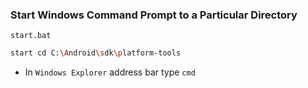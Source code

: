 ### Start Windows Command Prompt to a Particular Directory
```start.bat```
```sh
start cd C:\Android\sdk\platform-tools
```
* In ` Windows Explorer ` address bar type ` cmd `
